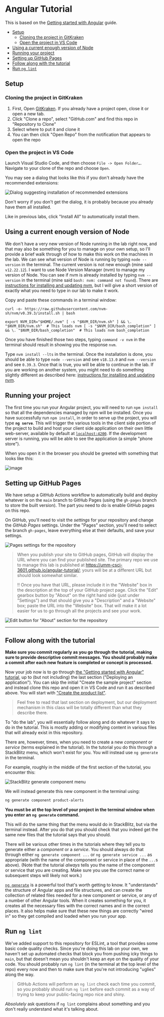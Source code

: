 # Angular Tutorial <!-- omit in toc -->

This is based on the [Getting started with Angular](https://angular.io/start) guide.

- [Setup](#setup)
  - [Cloning the project in GitKraken](#cloning-the-project-in-gitkraken)
  - [Open the project in VS Code](#open-the-project-in-vs-code)
- [Using a current enough version of Node](#using-a-current-enough-version-of-node)
- [Running your project](#running-your-project)
- [Setting up GitHub Pages](#setting-up-github-pages)
- [Follow along with the tutorial](#follow-along-with-the-tutorial)
- [Run `ng lint`](#run-ng-lint)

## Setup

### Cloning the project in GitKraken

1. First, Open [GitKraken](https://www.gitkraken.com/git-client). If you already have a project open, close it or open a new tab.
2. Click "Clone a repo", select "GitHub.com" and find this repo in "Repository to Clone"
3. Select where to put it and clone it
4. You can then click "Open Repo" from the notification that appears to open the repo

### Open the project in VS Code

Launch Visual Studio Code, and then choose `File -> Open Folder…`. Navigate to your clone
of the repo and choose `Open`.

You may see a dialog that looks like this if you don't already have the recommended extensions:

![Dialog suggesting installation of recommended extensions](https://user-images.githubusercontent.com/1300395/72710961-bf767500-3b2d-11ea-8ea4-fbbd39c78da5.png)

Don't worry if you don't get the dialog, it is probably because you already have them all installed.

Like in previous labs, click "Install All" to automatically install them.

## Using a current enough version of Node

We don't have a very new version of Node running in the lab right now, and that may also be something for you to manage on your own setup, so I'll provide a brief walk through of how to make this work on the machines in the lab. We can see what version of Node is running by typing `node --version` in the terminal. The current version is not new enough (mine said `v12.22.12`). I want to use Node Version Manager (nvm) to manage my version of Node. You can see if nvm is already installed by typing `nvm --version` in the terminal (mine said `bash: nvm: command not found`). There are [instructions for installing and updating nvm](https://github.com/nvm-sh/nvm#install--update-script), but I will give a short version of exactly what you need to type in our lab to make it work.

Copy and paste these commands in a terminal window:

`curl -o- https://raw.githubusercontent.com/nvm-sh/nvm/v0.39.3/install.sh | bash`

`export NVM_DIR="$HOME/.nvm"
[ -s "$NVM_DIR/nvm.sh" ] && \. "$NVM_DIR/nvm.sh"  # This loads nvm
[ -s "$NVM_DIR/bash_completion" ] && \. "$NVM_DIR/bash_completion"  # This loads nvm bash_completion
`

Once you have finished those two steps, typing `command -v nvm` in the terminal should result in showing you the response `nvm`.

Type `nvm install --lts` in the terminal. Once the installation is done, you should be able to type `node --version` and see `v18.13.0` and `nvm --version` and see `0.39.3`. Once that is true, you will be able to continue in the lab. If you are working on another system, you might need to do something slightly different as described here: [instructions for installing and updating nvm](https://github.com/nvm-sh/nvm#install--update-script).

## Running your project

The first time you run your Angular project, you will need to run `npm install` so that all the dependencies managed by npm will be installed. Once you have successfully run `npm install`, in order to serve up the project, you will type
**`ng serve`**. This will trigger the various tools in the
client side portion of the project to build and host your client side
application on their own little web-server, available by default at [`localhost:4200`](http://localhost:4200/). If the development server is running, you will be able to see the application (a simple "phone store").

When you open it in the browser you should be greeted with something that looks like this:

![image](https://user-images.githubusercontent.com/1300395/105233127-07f4b400-5b2f-11eb-9c6f-3f51594f684e.png)

## Setting up GitHub Pages

We have setup a GitHub Actions workflow to automatically build and deploy whatever is on the `main` branch to GitHub Pages (using the `gh-pages` branch to store the built version). The part you need to do is enable GitHub pages on this repo.

On GitHub, you'll need to visit the *settings* for your repository and change
the *GitHub Pages* settings. Under the "Pages" section, you'll need to select
the branch `gh-pages`, leave everything else at their defaults, and save your settings.

![Pages settings for the repository](https://user-images.githubusercontent.com/302297/152859858-cbf248c6-5beb-439c-ad3d-f962c091dca8.png)

> When you publish your site to GitHub pages, GitHub will display the URL
> where you can find your published site. The primary repo we use to manage
> this lab is published
> at <https://umm-csci-3601.github.io/angular-tutorial/>;
> yours will be at a different URL but should look somewhat similar.
>
> :bangbang: Once you have that URL, please include it in the "Website" box in the
> description at the top of your GitHub project page. Click the "Edit" gearbox button by "About" on the
> right hand side (just under "Settings") and that should give you a "Description" and
> a "Website" box; paste the URL into the "Website" box. That will make it a lot easier
> for us to go through all the projects and see your work.

![Edit button for "About" section for the repository](https://user-images.githubusercontent.com/302297/152860484-2776c873-f80c-4a82-bc50-e136c8563626.png)

---

## Follow along with the tutorial

**Make sure you commit regularly as you go through the
tutorial, making sure to provide descriptive commit messages.
You should probably make a commit after each new feature
is completed or concept is processed.**

Now your job now is to go through [the "Getting started with Angular" tutorial](https://angular.io/start), up to (but not including) the last section ("Deploying an application"). You can skip the initial "Create the sample project" section and instead clone this repo and open it in VS Code and run it as described above. You will start with ["Create the product list"](https://angular.io/start#create-the-product-list).

> Feel free to read that last section on deployment, but our
> deployment mechanism in this class will be totally different than
> what they describe there.

To "do the lab", you will essentially follow along and do whatever it
says to do in the tutorial. This is mostly adding or modifying content
in various files that will already exist in this repository.

There are, however, times, when you need to create a new *component* or
*service* (terms explained in the tutorial). In the tutorial you do this
through a StackBlitz menu, which won't exist for you. You will instead
use `ng generate` in the terminal.

For example, roughly in the middle of the first section of the tutorial,
you encounter this:

![StackBlitz generate component menu](https://user-images.githubusercontent.com/1300395/106520616-aaebed00-64a2-11eb-8a51-a11907bd486e.png)

We will instead generate this new component in the terminal using:

```bash
ng generate component product-alerts
```

**You must be at the top level of your project in the terminal window
when you enter an `ng generate` command.**

This will do the same thing that the menu would do in StackBlitz, but
via the terminal instead. After you do that you should check that you
indeed get the same new files that the tutorial says that you should.

There will be various other times in the tutorials where they tell you
to generate either a *component* or a *service*. You should always do
that through either `ng generate component ...` or
`ng generate service ...` as appropriate (with the name of the component
or service in place of the `...`s above). (Note that the tutorial
*always* tells you the name of the component or service that you are
creating. Make sure you use the correct name or subsequent steps will
likely not work.)

[`ng generate`](https://angular.io/cli/generate) is a powerful tool that's worth getting to know. It
"understands" the structure of Angular apps and file structures, and can
create the collection of related files needed for a new component
or service, or any of a number of other Angular tools. When it creates
something for you, it creates all the necessary files with the correct
names and in the correct places. It also
helps make sure that these new things are correctly "wired in" so they
get compiled and loaded when you run your app.

## Run `ng lint`

We've added support to this repository for ESLint, a tool that provides
some basic code quality checks. Since you're doing this lab on your own,
we haven't set up automated checks that block you from pushing icky things to `main`, but that doesn't mean you shouldn't
keep an eye on the quality of your code. You should probably run
`ng lint` (in the terminal at the top level of the repo) every now and
then to make sure that you're not introducing "uglies" along the way.

> GitHub Actions will perform an `ng lint` check each time you commit,
> so you probably should run `ng lint` before each commit as a way of
> trying to keep your public-facing repo nice and shiny.

*Absolutely* ask questions if `ng lint` complains about something
and you don't really understand what it's talking about.
